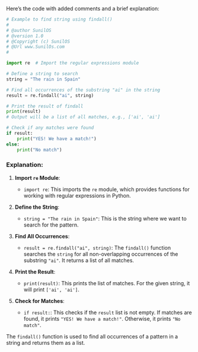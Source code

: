 Here’s the code with added comments and a brief explanation:

```python
# Example to find string using findall() 
#
# @author SunilOS  
# @version 1.0
# @Copyright (c) SunilOS  
# @Url www.SunilOs.com
#

import re  # Import the regular expressions module

# Define a string to search
string = "The rain in Spain"

# Find all occurrences of the substring "ai" in the string
result = re.findall("ai", string) 

# Print the result of findall
print(result)  
# Output will be a list of all matches, e.g., ['ai', 'ai']

# Check if any matches were found
if result:
    print("YES! We have a match!")
else:
    print("No match")
```

### Explanation:

1. **Import `re` Module**:
   - `import re`: This imports the `re` module, which provides functions for working with regular expressions in Python.

2. **Define the String**:
   - `string = "The rain in Spain"`: This is the string where we want to search for the pattern.

3. **Find All Occurrences**:
   - `result = re.findall("ai", string)`: The `findall()` function searches the `string` for all non-overlapping occurrences of the substring `"ai"`. It returns a list of all matches.

4. **Print the Result**:
   - `print(result)`: This prints the list of matches. For the given string, it will print `['ai', 'ai']`.

5. **Check for Matches**:
   - `if result:`: This checks if the `result` list is not empty. If matches are found, it prints `"YES! We have a match!"`. Otherwise, it prints `"No match"`.

The `findall()` function is used to find all occurrences of a pattern in a string and returns them as a list.